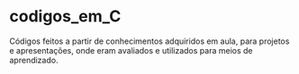 # codigos_em_C
 Códigos feitos a partir de conhecimentos adquiridos em aula, para projetos e apresentações, onde eram avaliados e utilizados para meios de aprendizado.
